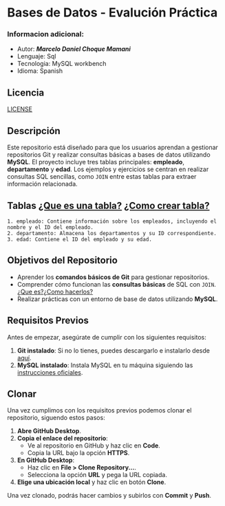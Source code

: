 
# Bases de Datos - Evalución Práctica

### Informacion adicional:
- Autor: ***Marcelo Daniel Choque Mamani***
- Lenguaje: Sql
- Tecnologia: MySQL workbench 
- Idioma: Spanish

## Licencia
[LICENSE](https://github.com/repo22024/proyectoAzul/blob/80eb7f287e27d936ead7e047dd9755196bc1bb35/LICENSE)

## Descripción

Este repositorio está diseñado para que los usuarios aprendan a gestionar repositorios Git y realizar consultas básicas a bases de datos utilizando **MySQL**. El proyecto incluye tres tablas principales: **empleado**, **departamento** y **edad**. Los ejemplos y ejercicios se centran en realizar consultas SQL sencillas, como `JOIN` entre estas tablas para extraer información relacionada.

## Tablas [¿Que es una tabla?](https://www.cursosdesarrolloweb.es/blog/crear-y-eliminar-tablas-en-mysql#:~:text=Las%20tablas%20son%20una%20parte,%2C%20fecha%2C%20etc.) [¿Como crear tabla?](https://www.w3schools.com/mysql/mysql_create_table.asp)

    1. empleado: Contiene información sobre los empleados, incluyendo el nombre y el ID del empleado.
    2. departamento: Almacena los departamentos y su ID correspondiente.
    3. edad: Contiene el ID del empleado y su edad.

## Objetivos del Repositorio

- Aprender los **comandos básicos de Git** para gestionar repositorios.
- Comprender cómo funcionan las **consultas básicas** de SQL con `JOIN`. [¿Que es?¿Como hacerlos?](https://www.w3schools.com/sql/sql_join.asp) 
- Realizar prácticas con un entorno de base de datos utilizando **MySQL**.

## Requisitos Previos

Antes de empezar, asegúrate de cumplir con los siguientes requisitos:

1. **Git instalado**: Si no lo tienes, puedes descargarlo e instalarlo desde [aquí](https://git-scm.com/).
2. **MySQL instalado**: Instala MySQL en tu máquina siguiendo las [instrucciones oficiales](https://dev.mysql.com/doc/mysql-installation-excerpt/5.7/en/).

## Clonar

Una vez cumplimos con los requisitos previos podemos clonar el repositorio, siguendo estos pasos:

1. **Abre GitHub Desktop**.
2. **Copia el enlace del repositorio**:
   - Ve al repositorio en GitHub y haz clic en **Code**.
   - Copia la URL bajo la opción **HTTPS**.
3. **En GitHub Desktop**:
   - Haz clic en **File > Clone Repository...**.
   - Selecciona la opción **URL** y pega la URL copiada.
4. **Elige una ubicación local** y haz clic en botón **Clone**.
   
Una vez clonado, podrás hacer cambios y subirlos con **Commit** y **Push**.

